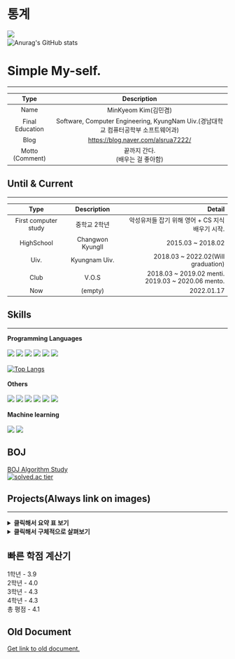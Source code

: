 # 통계
![](https://komarev.com/ghpvc/?username=alsrua7222-github-alsrua7222)   
![Anurag's GitHub stats](https://github-readme-stats.vercel.app/api?username=alsrua7222&show_icons=true&theme=radical)   

# Simple My-self.
------------------------------
| Type | Description |
| :----: | :----: |
| Name    | MinKyeom Kim(김민겸) |
| Final Education   | Software, Computer Engineering, KyungNam Uiv.(경남대학교 컴퓨터공학부 소프트웨어과)  |
| Blog    | https://blog.naver.com/alsrua7222/  |
| Motto<br>(Comment) | 끝까지 간다.<br>(배우는 걸 좋아함)|

## Until & Current
------------------------------
| Type | Description | Detail |
| :----: | :----: | ----: |
| First computer study | 중학교 2학년 | 악성유저들 잡기 위해 영어 + CS 지식 배우기 시작. |
| HighSchool | Changwon KyungIl | 2015.03 ~ 2018.02 |
| Uiv. | Kyungnam Uiv. | 2018.03 ~ 2022.02(Will graduation) |
| Club | V.O.S | 2018.03 ~ 2019.02 menti.<br>2019.03 ~ 2020.06 mento.<br> |
| Now | (empty) | 2022.01.17 |


## Skills
-----------------------------
**Programming Languages**<br><br>
<img src="https://img.shields.io/badge/Python-great-success" height=30/>
<img src="https://img.shields.io/badge/C++-great-success"/>
<img src="https://img.shields.io/badge/Java-basic-yellow"/>
<img src="https://img.shields.io/badge/CSharp-basic-yellow"/>
<img src="https://img.shields.io/badge/Kotiln-noob-red"/>
<img src="https://img.shields.io/badge/Javascript-noob-red"/>
<br><br>
[![Top Langs](https://github-readme-stats.vercel.app/api/top-langs/?username=alsrua7222&langs_count=8&layout=compact)](https://github.com/anuraghazra/github-readme-stats)
<br><br>
**Others**<br><br>
<img src="https://img.shields.io/badge/CodeReview-advanced-blue"/>
<img src="https://img.shields.io/badge/CodeRefactoring-advanced-blue"/>
<img src="https://img.shields.io/badge/Algorithm-advanced-blue" height=30/>
<img src="https://img.shields.io/badge/Architecture-basic-yellow"/>
<img src="https://img.shields.io/badge/MySQL-basic-yellow"/>
<img src="https://img.shields.io/badge/R-basic-yellow"/>
<br><br>
**Machine learning**<br><br>
<img src="https://img.shields.io/badge/Tensorflow-advanced-blue"/>
<img src="https://img.shields.io/badge/sklearn-advanced-blue"/>

## BOJ
[BOJ Algorithm Study](https://github.com/alsrua7222/BOJ_Algorithm_Study)    
[![solved.ac tier](http://mazassumnida.wtf/api/v2/generate_badge?boj=mk9901)](https://solved.ac/mk9901)

## Projects(Always link on images)
-----------------------------
<details>
  <summary> <b>클릭해서 요약 표 보기</b> </summary>
<br />
  
  | 날짜 | 과목 | 역할 | 활동 내역 | 비고 | 오픈 소스 여부 |
  | :--- | :---: | :---: | :---: | :---: | :---: |
  | 2019.03.04 ~ 2019.06.14 | C프로그래밍 프로젝트 | 팀원 | 서버 클라이언트 간 데이터 송수신 코드 작성 후 본 프로젝트에 병합 | 온라인 통신을 위해 네트워크 프로그래밍 독학, 교내 프로젝트 3명 활동. | ❌ |
  | 2019.09.02 ~ 2019.12.20 | 멀티미티어저작 | 팀장 | MFC 윈도우 폼으로 수학 도구 프로그램을 제작 및 발표 | Mathlab의 일부 기능들을 구현하고 직접 수학 함수식을 작성, 교내 프로젝트 2명 활동 | ⭕ |
  | 2020.03.02 ~ 2020.06.19 | 자바 종합 프로젝트 | 팀장 | Android 2D 슈팅게임 1인 개발 | Android 플랫폼, XML 독학 후 Java 교내 프로젝트 1인 활동 | ❌ |
  | 2020.09.01 ~ 2020.12.18 | 스마트 디바이스 프로그래밍 | 팀장 | Android로 계산기, 그림판, 리다이렉트 앱을 만듦 | 교내 프로젝트 1인 활동 | ❌ |
  | 2020.09.01 ~ 2020.12.18 | 리눅스종합프로그래밍 | 팀원 | IoT 설계, 메인 코드 담당으로 라즈베리파이 산출물인 화재 감지 시스템을 만듦 | Linux 통신 독학 후 교내 프로젝트 4인 활동 | ❌ |
  | 2020.09.01 ~ 2020.12.18 | 네트워크프로그래밍 | 팀원 | 네트워크 서버-클라이언트 데이터 송수신을 증명하는 Android 채팅방 앱 개발 후 플레이스토어에 배포 | Firebase 독학 후 바지 팀장으로 교내 프로젝트 6인 활동 | ⭕ |
  | 2020.09.01 ~ 2021.07.31 | 창의적종합설계 | 팀원 | SW 개발(FE/BE), QA 검증, 아키텍처 설계, 백테스터 역할, 발표 코칭으로 졸업 작품 활동 수행 | 인공지능 기초 수준, JS/TS 독학 후 팀에게 일정 및 결과 로그 보고, 팀장 케어, 교내 프로젝트(졸업 작품) 3인 활동 | ⭕ |
  | 2021.03.02 ~ 2021.06.18 | 파이썬프로그래밍 | 팀원 | 메인 코드 역할로 오픈 소스를 리뷰 한 후 리팩토링하여 인명구조 로봇 제어 | 8팀 중에서 유일하게 통과, 교내 프로젝트 4인 활동 | ⭕ |
  | 2021.09.01 ~ 2021.12.17 | 인공지능 | 팀장 | 게임 회사 임원들에게 쉽게 이해시킬 수 있는 교육용 PPT 작성 후 발표 | 퍼셉트론 역사, 선형대수학, 미분적분 기반으로 작성함, 교내 프로젝트 3인 활동 | ❌ |
 </details>
<details>
  <summary> <b>클릭해서 구체적으로 살펴보기</b> </summary>
<br/>
  
### MathGraph_MFC (09M.19Y ~ 12M.19Y)
<a href="https://github.com/alsrua7222/MFC_MathGraph/" target="_blank">
  <img src="https://github.com/alsrua7222/MFC_MathGraph/blob/main/res/Title.bmp" alt="MathGraph_MFC">
</a>

### SeleniumNaverCafeWrite (01M.21Y ~ 05M.21Y)
<a href="https://github.com/alsrua7222/SeleniumNaverCafeWrite/" target="_black">
  <img src="https://github.com/alsrua7222/SeleniumNaverCafeWrite/blob/main/title.png" alt="SeleniumNaverCafeWrite">
</a>

### TruckTalk (09M.20Y ~ 12M.21Y)
<a href="https://github.com/alsrua7222/TruckTalk/" target="_black">
  <img src="https://github.com/alsrua7222/TruckTalk/blob/main/logo.png" alt="TruckTalk">
</a>

### BouncingBall (01M.21Y ~ 01M.21Y)
<a href="https://github.com/alsrua7222/BouncingBall/" target="_black">
  <img src="https://github.com/alsrua7222/BouncingBall/blob/main/1.PNG" alt="BouncingBall">
</a>

### Bitcoin eXchangeRate (01M.21Y ~ Now)
<a href="https://github.com/alsrua7222/BitcoinAutoProcess/" target="_black">
  <img src="https://github.com/alsrua7222/BitcoinAutoProcess/blob/main/image/2.PNG" alt="Bitcoin eXchangeRate">
</a>

### AiAutoTrading (09M.20Y ~ 07M.21Y)
<a href="https://github.com/alsrua7222/AIAutoTradingProject/" target="_black">
  <img src="https://github.com/alsrua7222/AIAutoTradingProject/blob/main/logo.png" alt="AiAutoTrading">
</a>

</details>

## 빠른 학점 계산기
1학년 - 3.9   
2학년 - 4.0   
3학년 - 4.3   
4학년 - 4.3   
총 평점 - 4.1    

## Old Document
[Get link to old document.](https://github.com/alsrua7222/alsrua7222/blob/main/oldReadme.md)
